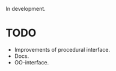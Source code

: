 In development.

TODO
====================

* Improvements of procedural interface.
* Docs.
* OO-interface.
